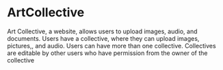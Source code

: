 # ArtCollective
Art Collective, a website, allows users to upload images, audio, and documents. Users have a collective, where they can upload images, pictures,, and audio. Users can have more than one collective. Collectives are editable by other users who have permission from the owner of the collective
